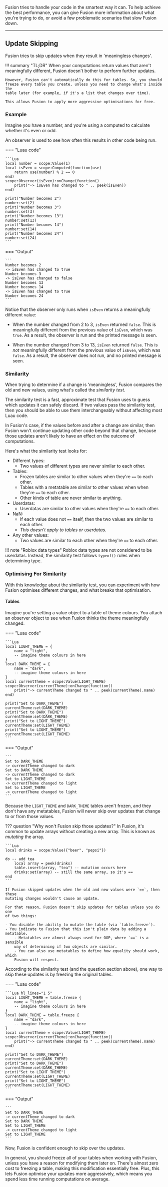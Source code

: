Fusion tries to handle your code in the smartest way it can. To help achieve the
best performance, you can give Fusion more information about what you're trying
to do, or avoid a few problematic scenarios that slow Fusion down.

-----

## Update Skipping

Fusion tries to skip updates when they result in 'meaningless changes'.

!!! summary "TL;DR"
	When your computations return values that aren't meaningfully different,
	Fusion doesn't bother to perform further updates.

	However, Fusion can't automatically do this for tables. So, you should 
	freeze every table you create, unless you need to change what's inside the 
	table later (for example, if it's a list that changes over time).
	
	This allows Fusion to apply more aggressive optimisations for free.

### Example

Imagine you have a number, and you're using a computed to calculate whether it's
even or odd.

An observer is used to see how often this results in other code being run.

=== "Luau code"

	```Lua
	local number = scope:Value(1)
	local isEven = scope:Computed(function(use)
		return use(number) % 2 == 0
	end)
	scope:Observer(isEven):onChange(function()
		print("-> isEven has changed to " .. peek(isEven))
	end)

	print("Number becomes 2")
	number:set(2)
	print("Number becomes 3")
	number:set(3)
	print("Number becomes 13")
	number:set(13)
	print("Number becomes 14")
	number:set(14)
	print("Number becomes 24")
	number:set(24)
	```

=== "Output"

	```
	Number becomes 2
	-> isEven has changed to true
	Number becomes 3
	-> isEven has changed to false
	Number becomes 13
	Number becomes 14
	-> isEven has changed to true
	Number becomes 24
	```

Notice that the observer only runs when `isEven` returns a meaningfully
different value:

- When the number changed from 2 to 3, `isEven` returned `false`. This is
meaningfully different from the previous value of `isEven`, which was `true`.
As a result, the observer is run and the printed message is seen.

- When the number changed from 3 to 13, `isEven` returned `false`. This is *not*
meaningfully different from the previous value of `isEven`, which was `false`.
As a result, the observer does not run, and no printed message is seen.

### Similarity

When trying to determine if a change is 'meaningless', Fusion compares the old
and new values, using what's called the *similarity test*.

The similarity test is a fast, approximate test that Fusion uses to guess which
updates it can safely discard. If two values pass the similarity test, then you
should be able to use them interchangeably without affecting most Luau code.

In Fusion's case, if the values before and after a change are similar, then
Fusion won't continue updating other code beyond that change, because those
updates aren't likely to have an effect on the outcome of computations.

Here's what the similarity test looks for:

- Different types:
	- Two values of different types are never similar to each other.
- Tables:
    - Frozen tables are similar to other values when they're `==` to each other.
	- Tables with a metatable are similar to other values when when they're `==`
	to each other.
	- Other kinds of table are never similar to anything.
- Userdatas:
    - Userdatas are similar to other values when they're `==` to each other.
- NaN:
	- If each value does not `==` itself, then the two values are similar to 
	each other.
	- *This doesn't apply to tables or userdatas.*
- Any other values:
	- Two values are similar to each other when they're `==` to each other.

!!! note "Roblox data types"
	Roblox data types are not considered to be userdatas. Instead, the 
	similarity test follows `typeof()` rules when determining type.


### Optimising For Similarity

With this knowledge about the similarity test, you can experiment with how 
Fusion optimises different changes, and what breaks that optimisation.

#### Tables

Imagine you're setting a value object to a table of theme colours. You attach
an observer object to see when Fusion thinks the theme meaningfully changed.

=== "Luau code"

	```Lua
	local LIGHT_THEME = {
		name = "light",
		-- imagine theme colours in here
	}
	local DARK_THEME = {
		name = "dark",
		-- imagine theme colours in here
	}
	local currentTheme = scope:Value(LIGHT_THEME)
	scope:Observer(currentTheme):onChange(function()
		print("-> currentTheme changed to " .. peek(currentTheme).name)
	end)

	print("Set to DARK_THEME")
	currentTheme:set(DARK_THEME)
	print("Set to DARK_THEME")
	currentTheme:set(DARK_THEME)
	print("Set to LIGHT_THEME")
	currentTheme:set(LIGHT_THEME)
	print("Set to LIGHT_THEME")
	currentTheme:set(LIGHT_THEME)
	```

=== "Output"

	```
	Set to DARK_THEME
	-> currentTheme changed to dark
	Set to DARK_THEME
	-> currentTheme changed to dark
	Set to LIGHT_THEME
	-> currentTheme changed to light
	Set to LIGHT_THEME
	-> currentTheme changed to light
	```

Because the `LIGHT_THEME` and `DARK_THEME` tables aren't frozen, and they don't
have any metatables, Fusion will never skip over updates that change to or from
those values.

??? question "Why won't Fusion skip those updates?"
	In Fusion, it's common to update arrays without creating a new array. This
	is known as *mutating* the array.

	```Lua
	local drinks = scope:Value({"beer", "pepsi"})

	do -- add tea
		local array = peek(drinks)
		table.insert(array, "tea") -- mutation occurs here
		drinks:set(array) -- still the same array, so it's ==
	end
	```

	If Fusion skipped updates when the old and new values were `==`, then these
	mutating changes wouldn't cause an update.

	For that reason, Fusion doesn't skip updates for tables unless you do one
	of two things:

	- You disable the ability to mutate the table (via `table.freeze`).
	- You indicate to Fusion that this isn't plain data by adding a metatable.
		- Metatables are almost always used for OOP, where `==` is a sensible
		way of determining if two objects are similar.
		- You can also use metatables to define how equality should work, which
		Fusion will respect.

According to the similarity test (and the question section above), one way to
skip these updates is by freezing the original tables.

=== "Luau code"

	```Lua hl_lines="1 5"
	local LIGHT_THEME = table.freeze {
		name = "light",
		-- imagine theme colours in here
	}
	local DARK_THEME = table.freeze {
		name = "dark",
		-- imagine theme colours in here
	}
	local currentTheme = scope:Value(LIGHT_THEME)
	scope:Observer(currentTheme):onChange(function()
		print("-> currentTheme changed to " .. peek(currentTheme).name)
	end)

	print("Set to DARK_THEME")
	currentTheme:set(DARK_THEME)
	print("Set to DARK_THEME")
	currentTheme:set(DARK_THEME)
	print("Set to LIGHT_THEME")
	currentTheme:set(LIGHT_THEME)
	print("Set to LIGHT_THEME")
	currentTheme:set(LIGHT_THEME)
	```

=== "Output"

	```
	Set to DARK_THEME
	-> currentTheme changed to dark
	Set to DARK_THEME
	Set to LIGHT_THEME
	-> currentTheme changed to light
	Set to LIGHT_THEME
	```

Now, Fusion is confident enough to skip over the updates.

In general, you should freeze all of your tables when working with Fusion,
unless you have a reason for modifying them later on. There's almost zero cost
to freezing a table, making this modification essentially free. Plus, this lets
Fusion optimise your updates more aggressively, which means you spend less time
running computations on average.